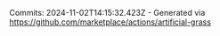Commits: 2024-11-02T14:15:32.423Z - Generated via https://github.com/marketplace/actions/artificial-grass
<br>
